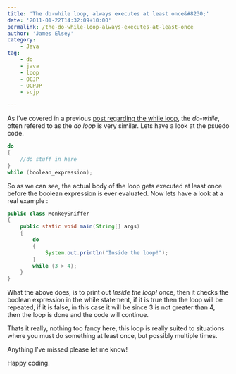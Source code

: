 ```yaml
---
title: 'The do-while loop, always executes at least once&#8230;'
date: '2011-01-22T14:32:09+10:00'
permalink: /the-do-while-loop-always-executes-at-least-once
author: 'James Elsey'
category:
    - Java
tag:
    - do
    - java
    - loop
    - OCJP
    - OCPJP
    - scjp

---
```

As I’ve covered in a previous [post regarding the while loop](/using-while-loops-for-when-you-dont-know-how-long-the-piece-of-string-is), the *do-while*, often refered to as the *do loop* is very similar. Lets have a look at the psuedo code.

```java
do
{
    //do stuff in here
}
while (boolean_expression);
```

So as we can see, the actual body of the loop gets executed at least once before the boolean expression is ever evaluated. Now lets have a look at a real example :

```java
public class MonkeySniffer
{
    public static void main(String[] args)
    {
        do
        {
            System.out.println("Inside the loop!");
        }
        while (3 > 4);
    }
}
```

What the above does, is to print out *Inside the loop!* once, then it checks the boolean expression in the while statement, if it is true then the loop will be repeated, if it is false, in this case it will be since 3 is not greater than 4, then the loop is done and the code will continue.

Thats it really, nothing too fancy here, this loop is really suited to situations where you must do something at least once, but possibly multiple times.

Anything I’ve missed please let me know!

Happy coding.